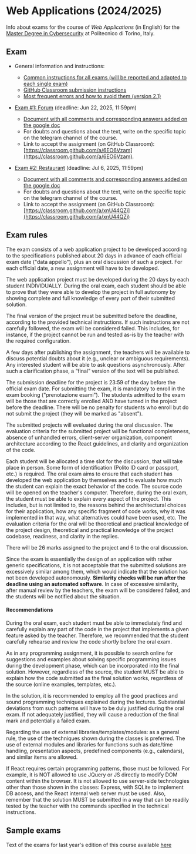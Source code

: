 # Web Applications (2024/2025)

Info about exams for the course of _Web Applications_ (in English) for the [Master Degree in Cybersecurity](https://www.polito.it/en/education/master-s-degree-programmes/cybersecurity) at Politecnico di Torino, Italy.

## Exam

* General information and instructions:    
  - [Common instructions for all exams (will be reported and adapted to each single exam)](https://github.com/polito-WA-2025/.github/blob/main/profile/WA_common_instructions_v3.pdf)
  - [GitHub Classroom submission instructions](https://github.com/polito-WA-2025/.github/blob/main/profile/GH-Classroom-Instructions-WA-2025.pdf)
  - [Most frequent errors and how to avoid them (version 2.1)](https://github.com/polito-WA-2025/.github/blob/main/profile/WA_Most_Frequent_Errors_v2.1.pdf)

* [Exam #1: Forum](https://docs.google.com/document/d/10v_gbelQFkTN21ZkPZRM2GQKREDxe11GOuTmrCkkUJo/edit?usp=sharing) (deadline: Jun 22, 2025, 11:59pm)
  - [Document with all comments and corresponding answers added on the google doc](https://github.com/polito-WA-2025/.github/blob/main/profile/WA_exam1_forum__comments.pdf)
  - For doubts and questions about the text, write on the specific topic on the telegram channel of the course.
  - Link to accept the assignment (on GitHub Classroom): [https://classroom.github.com/a/6EO6Vzam](https://classroom.github.com/a/6EO6Vzam).

* [Exam #2: Restaurant](https://docs.google.com/document/d/1Puzz4ZmzzkRJWitcvnKmm5D1NukUWjkXaFcwnL1Wmoc/edit?usp=sharing) (deadline: Jul 6, 2025, 11:59pm)
  - [Document with all comments and corresponding answers added on the google doc](https://github.com/polito-WA-2025/.github/blob/main/profile/WA_exam2_restaurant__comments.pdf)
  - For doubts and questions about the text, write on the specific topic on the telegram channel of the course.
  - Link to accept the assignment (on GitHub Classroom): [https://classroom.github.com/a/xnU44QZi](https://classroom.github.com/a/xnU44QZi)

## Exam rules

The exam consists of a web application project to be developed according to the specifications published about 20 days in advance of each official exam date ("data appello"), plus an oral discussion of such a project. For each official date, a new assignment will have to be developed.

The web application project must be developed during the 20 days by each student INDIVIDUALLY. During the oral exam, each student should be able to prove that they were able to develop the project in full autonomy by showing complete and full knowledge of every part of their submitted solution.

The final version of the project must be submitted before the deadline, according to the provided technical instructions. If such instructions are not carefully followed, the exam will be considered failed. This includes, for instance, if the project cannot be run and tested as-is by the teacher with the required configuration.

A few days after publishing the assignment, the teachers will be available to discuss potential doubts about it (e.g., unclear or ambiguous requirements). Any interested student will be able to ask questions asynchronously. After such a clarification phase, a “final” version of the text will be published.

The submission deadline for the project is 23:59 of the day before the official exam date. For submitting the exam, it is mandatory to enroll in the exam booking ("prenotazione esami"). The students admitted to the exam will be those that are correctly enrolled AND have turned in the project before the deadline. There will be no penalty for students who enroll but do not submit the project (they will be marked as "absent").

The submitted projects will eveluated during the oral discussion. The evaluation criteria for the submitted project will be functional completeness, absence of unhandled errors, client-server organization, component architecture according to the React guidelines, and clarity and organization of the code.

Each student will be allocated a time slot for the discussion, that will take place in person. Some form of identification (Polito ID card or passport, etc.) is required. The oral exam aims to ensure that each student has developed the web application by themselves and to evaluate how much the student can explain the exact behavior of the code. The source code will be opened on the teacher's computer. Therefore, during the oral exam, the student must be able to explain every aspect of the project. This includes, but is not limited to, the reasons behind the architectural choices for their application, how any specific fragment of code works, why it was implemented in that way, what alternatives could have been used, etc. The evaluation criteria for the oral will be theoretical and practical knowledge of the project design, theoretical and practical knowledge of the project codebase, readiness, and clarity in the replies.

There will be 26 marks assigned to the project and 6 to the oral discussion.

Since the exam is essentially the design of an application with rather generic specifications, it is not acceptable that the submitted solutions are excessively similar among them, which would indicate that the solution has not been developed autonomously. **Similarity checks will be run after the deadline using an automated software**. In case of excessive similarity, after manual review by the teachers, the exam will be considered failed, and the students will be notified about the situation.

#### Recommendations

During the oral exam, each student must be able to immediately find and carefully explain any part of the code in the project that implements a given feature asked by the teacher. Therefore, we recommended that the student carefully rehearse and review the code shortly before the oral exam.

As in any programming assignment, it is possible to search online for suggestions and examples about solving specific programming issues during the development phase, which can be incorporated into the final solution. However, regardless of the source, the student MUST be able to explain how the code submitted as the final solution works, regardless of the source (online examples, templates, etc.).

In the solution, it is recommended to employ all the good practices and sound programming techniques explained during the lectures. Substantial deviations from such patterns will have to be duly justified during the oral exam. If not adequately justified, they will cause a reduction of the final mark and potentially a failed exam.

Regarding the use of external libraries/templates/modules: as a general rule, the use of the techniques shown during the classes is preferred. The use of external modules and libraries for functions such as date/time handling, presentation aspects, predefined components (e.g., calendars), and similar items are allowed.

If React requires certain programming patterns, those must be followed. For example, it is NOT allowed to use JQuery or JS directly to modify DOM content within the browser. It is not allowed to use server-side technologies other than those shown in the classes: Express, with SQLite to implement DB access, and the React internal web server must be used. Also, remember that the solution MUST be submitted in a way that can be readily tested by the teacher with the commands specified in the technical instructions.

## Sample exams

Text of the exams for last year's edition of this course available [here](https://github.com/polito-WA-2024/.github/blob/main/profile/EXAM.md)

